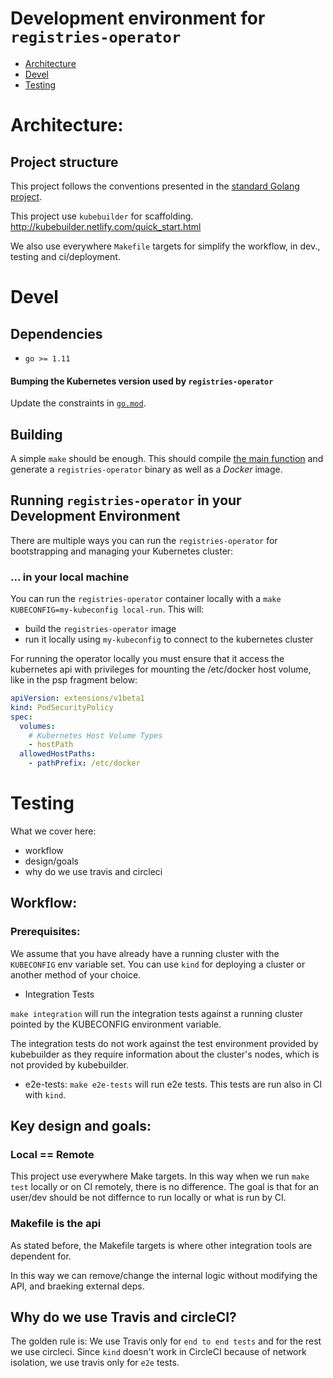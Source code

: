 # Development environment for `registries-operator`

- [Architecture](#architecture)
- [Devel](#devel)
- [Testing](#testing)

# Architecture:

## Project structure

This project follows the conventions presented in the [standard Golang
project](https://github.com/golang-standards/project-layout).

This project use `kubebuilder` for scaffolding.  http://kubebuilder.netlify.com/quick_start.html

We also use everywhere `Makefile` targets for simplify the workflow, in dev., testing and ci/deployment.

# Devel

## Dependencies

* `go >= 1.11`

#### Bumping the Kubernetes version used by `registries-operator`

Update the constraints in [`go.mod`](../go.mod).

## Building

A simple `make` should be enough. This should compile [the main
function](../cmd/registries-operator/main.go) and generate a `registries-operator` binary as
well as a _Docker_ image.

## Running `registries-operator` in your Development Environment

There are multiple ways you can run the `registries-operator` for bootstrapping
and managing your Kubernetes cluster:

### ... in your local machine

You can run the `registries-operator` container locally with a
`make KUBECONFIG=my-kubeconfig local-run`. This will:

  * build the `registries-operator` image
  * run it locally  using  `my-kubeconfig` to connect to the kubernetes cluster

For running the operator locally you must ensure that it access the kubernetes
api with privileges for mounting the /etc/docker host volume, like in the psp
fragment below:

```yaml
apiVersion: extensions/v1beta1
kind: PodSecurityPolicy
spec:
  volumes:
    # Kubernetes Host Volume Types
    - hostPath
  allowedHostPaths:
    - pathPrefix: /etc/docker
```

# Testing

What we cover here:

- workflow
- design/goals
- why do we use travis and circleci 

## Workflow:

### Prerequisites:

We assume that you have already have a running cluster with the `KUBECONFIG` env variable set.
You can use `kind` for deploying a cluster or another method of your choice.


* Integration Tests

`make integration` will run the integration tests against a running cluster
pointed by the KUBECONFIG environment variable. 

The integration tests do not work against the test environment provided by
kubebuilder as they require information about the cluster's nodes, which is
not provided by kubebuilder.

* e2e-tests: 
`make e2e-tests` will run e2e tests. This tests are run also in CI with `kind`.


## Key design and goals:

### Local == Remote

This project use everywhere Make targets.
In this way when we run `make test` locally or on CI remotely, there is no difference.
The goal is that for an user/dev should be not differnce to run locally or what is run by CI.

### Makefile is the api

As stated before, the Makefile targets is where other integration tools are dependent for.

In this way we can remove/change the internal logic without modifying the API, and braeking external deps.

## Why do we use Travis and circleCI?

The golden rule is: We use Travis only for `end to end tests` and for the rest we use circleci.
Since `kind` doesn't work in CircleCI because of network isolation, we use travis only for `e2e` tests.
